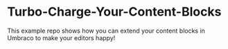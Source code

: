 # Turbo-Charge-Your-Content-Blocks
This example repo shows how you can extend your content blocks in Umbraco to make your editors happy!
